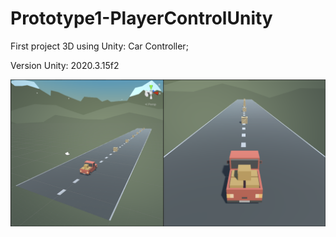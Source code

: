 # Prototype1-PlayerControlUnity

First project 3D using Unity: Car Controller;

Version Unity: 2020.3.15f2

<img src="/Files/project.PNG" alt="project"/>
